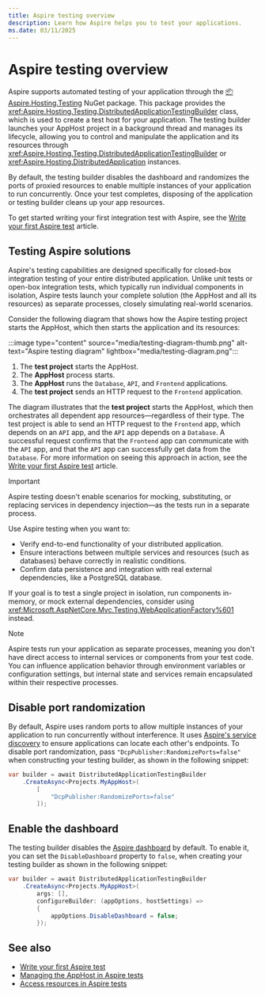 ```yaml
---
title: Aspire testing overview
description: Learn how Aspire helps you to test your applications.
ms.date: 03/11/2025
---
```


# Aspire testing overview

Aspire supports automated testing of your application through the [📦 Aspire.Hosting.Testing](https://www.nuget.org/packages/Aspire.Hosting.Testing) NuGet package. This package provides the <xref:Aspire.Hosting.Testing.DistributedApplicationTestingBuilder> class, which is used to create a test host for your application. The testing builder launches your AppHost project in a background thread and manages its lifecycle, allowing you to control and manipulate the application and its resources through <xref:Aspire.Hosting.Testing.DistributedApplicationTestingBuilder> or <xref:Aspire.Hosting.DistributedApplication> instances.

By default, the testing builder disables the dashboard and randomizes the ports of proxied resources to enable multiple instances of your application to run concurrently. Once your test completes, disposing of the application or testing builder cleans up your app resources.

To get started writing your first integration test with Aspire, see the [Write your first Aspire test](./write-your-first-test.md) article.

## Testing Aspire solutions

Aspire's testing capabilities are designed specifically for closed-box integration testing of your entire distributed application. Unlike unit tests or open-box integration tests, which typically run individual components in isolation, Aspire tests launch your complete solution (the AppHost and all its resources) as separate processes, closely simulating real-world scenarios.

Consider the following diagram that shows how the Aspire testing project starts the AppHost, which then starts the application and its resources:

:::image type="content" source="media/testing-diagram-thumb.png" alt-text="Aspire testing diagram" lightbox="media/testing-diagram.png":::

1. The **test project** starts the AppHost.
1. The **AppHost** process starts.
1. The **AppHost** runs the `Database`, `API`, and `Frontend` applications.
1. The **test project** sends an HTTP request to the `Frontend` application.

The diagram illustrates that the **test project** starts the AppHost, which then orchestrates all dependent app resources—regardless of their type. The test project is able to send an HTTP request to the `Frontend` app, which depends on an `API` app, and the `API` app depends on a `Database`. A successful request confirms that the `Frontend` app can communicate with the `API` app, and that the `API` app can successfully get data from the `Database`. For more information on seeing this approach in action, see the [Write your first Aspire test](write-your-first-test.md) article.

> [!IMPORTANT]
> Aspire testing doesn't enable scenarios for mocking, substituting, or replacing services in dependency injection—as the tests run in a separate process.

Use Aspire testing when you want to:

- Verify end-to-end functionality of your distributed application.
- Ensure interactions between multiple services and resources (such as databases) behave correctly in realistic conditions.
- Confirm data persistence and integration with real external dependencies, like a PostgreSQL database.

If your goal is to test a single project in isolation, run components in-memory, or mock external dependencies, consider using <xref:Microsoft.AspNetCore.Mvc.Testing.WebApplicationFactory%601> instead.

> [!NOTE]
> Aspire tests run your application as separate processes, meaning you don't have direct access to internal services or components from your test code. You can influence application behavior through environment variables or configuration settings, but internal state and services remain encapsulated within their respective processes.

## Disable port randomization

By default, Aspire uses random ports to allow multiple instances of your application to run concurrently without interference. It uses [Aspire's service discovery](../service-discovery/overview.md) to ensure applications can locate each other's endpoints. To disable port randomization, pass `"DcpPublisher:RandomizePorts=false"` when constructing your testing builder, as shown in the following snippet:

```csharp
var builder = await DistributedApplicationTestingBuilder
    .CreateAsync<Projects.MyAppHost>(
        [
            "DcpPublisher:RandomizePorts=false"
        ]);
```

## Enable the dashboard

The testing builder disables the [Aspire dashboard](../fundamentals/dashboard/overview.md) by default. To enable it, you can set the `DisableDashboard` property to `false`, when creating your testing builder as shown in the following snippet:

```csharp
var builder = await DistributedApplicationTestingBuilder
    .CreateAsync<Projects.MyAppHost>(
        args: [],
        configureBuilder: (appOptions, hostSettings) =>
        {
            appOptions.DisableDashboard = false;
        });
```

## See also

- [Write your first Aspire test](./write-your-first-test.md)
- [Managing the AppHost in Aspire tests](./manage-app-host.md)
- [Access resources in Aspire tests](./accessing-resources.md)
